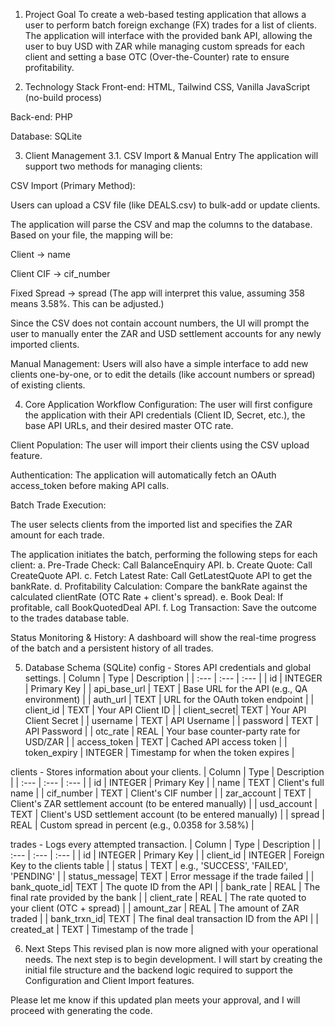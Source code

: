 1. Project Goal
To create a web-based testing application that allows a user to perform batch foreign exchange (FX) trades for a list of clients. The application will interface with the provided bank API, allowing the user to buy USD with ZAR while managing custom spreads for each client and setting a base OTC (Over-the-Counter) rate to ensure profitability.

2. Technology Stack
Front-end: HTML, Tailwind CSS, Vanilla JavaScript (no-build process)

Back-end: PHP

Database: SQLite

3. Client Management
3.1. CSV Import & Manual Entry
The application will support two methods for managing clients:

CSV Import (Primary Method):

Users can upload a CSV file (like DEALS.csv) to bulk-add or update clients.

The application will parse the CSV and map the columns to the database. Based on your file, the mapping will be:

Client -> name

Client CIF -> cif_number

Fixed Spread -> spread (The app will interpret this value, assuming 358 means 3.58%. This can be adjusted.)

Since the CSV does not contain account numbers, the UI will prompt the user to manually enter the ZAR and USD settlement accounts for any newly imported clients.

Manual Management: Users will also have a simple interface to add new clients one-by-one, or to edit the details (like account numbers or spread) of existing clients.

4. Core Application Workflow
Configuration: The user will first configure the application with their API credentials (Client ID, Secret, etc.), the base API URLs, and their desired master OTC rate.

Client Population: The user will import their clients using the CSV upload feature.

Authentication: The application will automatically fetch an OAuth access_token before making API calls.

Batch Trade Execution:

The user selects clients from the imported list and specifies the ZAR amount for each trade.

The application initiates the batch, performing the following steps for each client:
a.  Pre-Trade Check: Call BalanceEnquiry API.
b.  Create Quote: Call CreateQuote API.
c.  Fetch Latest Rate: Call GetLatestQuote API to get the bankRate.
d.  Profitability Calculation: Compare the bankRate against the calculated clientRate (OTC Rate + client's spread).
e.  Book Deal: If profitable, call BookQuotedDeal API.
f.  Log Transaction: Save the outcome to the trades database table.

Status Monitoring & History: A dashboard will show the real-time progress of the batch and a persistent history of all trades.

5. Database Schema (SQLite)
config - Stores API credentials and global settings.
| Column | Type | Description |
| :--- | :--- | :--- |
| id | INTEGER | Primary Key |
| api_base_url | TEXT | Base URL for the API (e.g., QA environment) |
| auth_url | TEXT | URL for the OAuth token endpoint |
| client_id | TEXT | Your API Client ID |
| client_secret| TEXT | Your API Client Secret |
| username | TEXT | API Username |
| password | TEXT | API Password |
| otc_rate | REAL | Your base counter-party rate for USD/ZAR |
| access_token | TEXT | Cached API access token |
| token_expiry | INTEGER | Timestamp for when the token expires |

clients - Stores information about your clients.
| Column | Type | Description |
| :--- | :--- | :--- |
| id | INTEGER | Primary Key |
| name | TEXT | Client's full name |
| cif_number | TEXT | Client's CIF number |
| zar_account | TEXT | Client's ZAR settlement account (to be entered manually) |
| usd_account | TEXT | Client's USD settlement account (to be entered manually) |
| spread | REAL | Custom spread in percent (e.g., 0.0358 for 3.58%) |

trades - Logs every attempted transaction.
| Column | Type | Description |
| :--- | :--- | :--- |
| id | INTEGER | Primary Key |
| client_id | INTEGER | Foreign Key to the clients table |
| status | TEXT | e.g., 'SUCCESS', 'FAILED', 'PENDING' |
| status_message| TEXT | Error message if the trade failed |
| bank_quote_id| TEXT | The quote ID from the API |
| bank_rate | REAL | The final rate provided by the bank |
| client_rate | REAL | The rate quoted to your client (OTC + spread) |
| amount_zar | REAL | The amount of ZAR traded |
| bank_trxn_id| TEXT | The final deal transaction ID from the API |
| created_at | TEXT | Timestamp of the trade |

6. Next Steps
This revised plan is now more aligned with your operational needs. The next step is to begin development. I will start by creating the initial file structure and the backend logic required to support the Configuration and Client Import features.

Please let me know if this updated plan meets your approval, and I will proceed with generating the code.